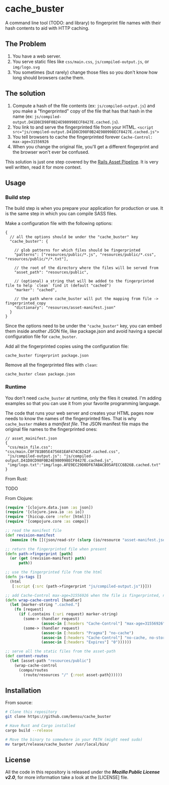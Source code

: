# cache_buster

A command line tool (TODO: and library) to fingerprint file names with their hash contents to aid with HTTP caching.

## The Problem

1. You have a web server.
2. You serve static files like `css/main.css`, `js/compiled-output.js`, or `img/logo.svg`
3. You sometimes (but rarely) change those files so you don't know how long should browsers cache them.

## The solution

1. Compute a hash of the file contents (ex: `js/compiled-output.js`) and you make a "fingerprinted" copy of the file that has that hash in the name (ex: `js/compiled-output.D41D8CD98F0B24E980998ECF8427E.cached.js`).
2. You link to and serve the fingerprinted file from your HTML. `<script src="js/compiled-output.D41D8CD98F0B24E980998ECF8427E.cached.js">`
3. You tell browsers to cache the fingerprinted forever `Cache-Control: max-age=31556926`
4. When you change the original file, you'll get a different fingerprint and the browser won't ever be confused.

This solution is just one step covered by the [Rails Asset Pipeline](http://guides.rubyonrails.org/asset_pipeline.html). It is very well written, read it for more context.

## Usage

### Build step

The build step is when you prepare your application for production or use. It is the same step in which you can compile SASS files.

Make a configuration file with the following options:

```
{
  // all the options should be under the "cache_buster" key
  "cache_buster": {

    // glob patterns for which files should be fingerprinted
    "patterns": ["resources/public/*.js", "resources/public/*.css", "resources/public/*/*.txt"],

    // the root of the directory where the files will be served from
    "asset_path": "resources/public",

    // (optional) a string that will be added to the fingerprinted file to help `clean` find it (default "cached")
    "marker": "cached",

    // the path where cache_buster will put the mapping from file -> fingerprinted_copy
    "dictionary": "resources/asset-manifest.json"
  }
}
```

Since the options need to be under the `"cache_buster"` key, you can embed them inside another JSON file, like package.json and avoid having a special configuration file for `cache_buster`.

Add all the fingerprinted copies using the configuration file:

```
cache_buster fingerprint package.json
```

Remove all the fingerprinted files with `clean`:

```
cache_buster clean package.json
```

### Runtime

You don't need `cache_buster` at runtime, only the files it created. I'm adding examples so that you can use it from your favorite programming language.

The code that runs your web server and creates your HTML pages now needs to know the names of the fingerprinted files. That is why `cache_buster` makes a _manifest file_. The JSON manifest file maps the original file names to the fingerprinted ones:

```
// asset_mainifest.json
{
 "css/main_file.css": "css/main.C0F781B05E475681EAF474CB242F.cached.css",
 "js/compiled-output.js": "js/compiled-output.D41D8CD98F0B24E980998ECF8427E.cached.js",
 "img/logo.txt":"img/logo.AFE9EC29D0DF67ABACB95AFECC6B26B.cached.txt"
}
```

From Rust:

TODO

From Clojure:

```clj
(require '[clojure.data.json :as json])
(require '[clojure.java.io :as io])
(require '[hiccup.core :refer [html]])
(require '[compojure.core :as compo])

;; read the manifest file
(def revision-manifest
  (memoize (fn [](json/read-str (slurp (io/resource "asset-manifest.json"))))))

;; return the fingerprinted file when present
(defn path->fingerprint [path]
  (or (get (revision-manifest) path)
      path))

;; use the fingerprinted file from the html
(defn js-tags []
  (html
   [:script {:src (path->fingerprint "js/compiled-output.js")}]))

;; add Cache-Control max-age=31556926 when the file is fingerprinted, no-cache otherwise
(defn wrap-cache-control [handler]
  (let [marker-string ".cached."]
    (fn [request]
      (if (.contains (:uri request) marker-string)
        (some-> (handler request)
                (assoc-in [:headers "Cache-Control"] "max-age=31556926"))
        (some-> (handler request)
                (assoc-in [:headers "Pragma"] "no-cache")
                (assoc-in [:headers "Cache-Control"] "no-cache, no-store, must-revalidate")
                (assoc-in [:headers "Expires"] "0"))))))

;; serve all the static files from the asset-path
(def content-routes
  (let [asset-path "resources/public"]
    (wrap-cache-control
      (compo/routes
        (route/resources "/" {:root asset-path})))))
```

## Installation

From source:

```sh
# Clone this repository
git clone https://github.com/bensu/cache_buster

# Have Rust and Cargo installed
cargo build --release

# Move the binary to somewhere in your PATH (might need sudo)
mv target/release/cache_buster /usr/local/bin/
```

## License

All the code in this repository is released under the ***Mozilla Public License v2.0***, for more information take a look at the [LICENSE] file.
